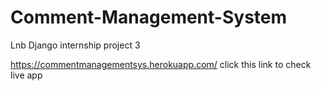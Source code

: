 # Comment-Management-System
Lnb Django internship project 3


https://commentmanagementsys.herokuapp.com/      click this link to check live app
